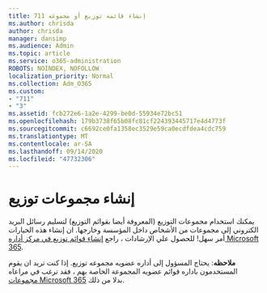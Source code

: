 ```yaml
---
title: 711 إنشاء قائمه توزيع أو مجموعه
ms.author: chrisda
author: chrisda
manager: dansimp
ms.audience: Admin
ms.topic: article
ms.service: o365-administration
ROBOTS: NOINDEX, NOFOLLOW
localization_priority: Normal
ms.collection: Adm_O365
ms.custom:
- "711"
- "3"
ms.assetid: fcb272e6-1a2e-4299-be0d-55934e72bc51
ms.openlocfilehash: 179b3738f65b08fc81cf224393445717e4d4773f
ms.sourcegitcommit: c6692ce0fa1358ec3529e59ca0ecdfdea4cdc759
ms.translationtype: MT
ms.contentlocale: ar-SA
ms.lasthandoff: 09/14/2020
ms.locfileid: "47732306"
---
```

# <a name="create-distribution-groups"></a>إنشاء مجموعات توزيع

يمكنك استخدام مجموعات التوزيع (المعروفة أيضا بقوائم التوزيع) لتسليم رسائل البريد الكتروني إلى مجموعات من الأشخاص داخل المؤسسة وخارجها. ان إنشاء هذه الخيارات أمر سهل! للحصول علي الإرشادات ، راجع [إنشاء قوائم توزيع في مركز أداره Microsoft 365](https://docs.microsoft.com/microsoft-365/admin/setup/create-distribution-lists).

**ملاحظه**: يحتاج المسؤول إلى أداره عضويه مجموعه توزيع. إذا كنت تريد ان يقوم المستخدمون باداره قوائم عضويه المجموعة الخاصة بهم ، فقد ترغب في مراعاه [مجموعات Microsoft 365](https://support.office.com/article/b565caa1-5c40-40ef-9915-60fdb2d97fa2) بدلا من ذلك.
